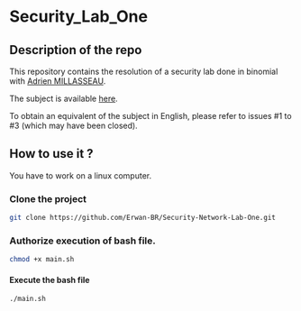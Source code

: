 # Security_Lab_One

## Description of the repo

This repository contains the resolution of a security lab done in binomial with [Adrien MILLASSEAU](https://github.com/AMillasseau).

The subject is available [here](resources/Lab_Subject_FR.pdf).

To obtain an equivalent of the subject in English, please refer to issues #1 to #3 (which may have been closed).

## How to use it ?

You have to work on a linux computer.

### Clone the project

```bash
git clone https://github.com/Erwan-BR/Security-Network-Lab-One.git
```

### Authorize execution of bash file.

```bash
chmod +x main.sh
```

#### Execute the bash file

```bash
./main.sh
```
